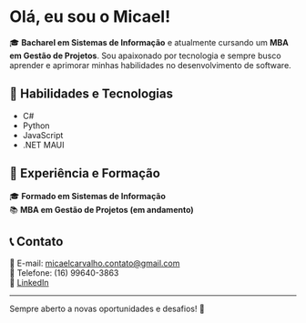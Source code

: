 # Olá, eu sou o Micael! 

🎓 **Bacharel em Sistemas de Informação** e atualmente cursando um **MBA em Gestão de Projetos**. Sou apaixonado por tecnologia e sempre busco aprender e aprimorar minhas habilidades no desenvolvimento de software.

## 🚀 Habilidades e Tecnologias

- C#  
- Python  
- JavaScript  
- .NET MAUI  

## 💼 Experiência e Formação

🎓 **Formado em Sistemas de Informação**  
📚 **MBA em Gestão de Projetos (em andamento)**  

## 📞 Contato

📧 E-mail: micaelcarvalho.contato@gmail.com  
📱 Telefone: (16) 99640-3863  
🔗 [LinkedIn](https://linkedin.com/in/micael-carvalho-23a8bb1a2)  

---

Sempre aberto a novas oportunidades e desafios! 🚀


